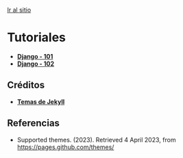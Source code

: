 [Ir al sitio](https://dawfiec.github.io/Tutoriales/)

# Tutoriales

* [**Django - 101**](./django-101.md)
* [**Django - 102**](./django-102.md)


## Créditos 

* **[Temas de Jekyll](https://pages.github.com/themes/)**

## Referencias

* Supported themes. (2023). Retrieved 4 April 2023, from https://pages.github.com/themes/
